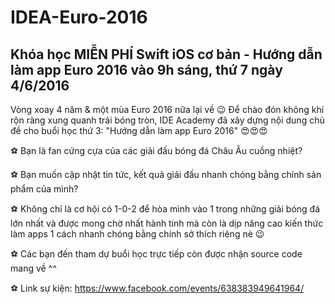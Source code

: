 # IDEA-Euro-2016

Khóa học MIỄN PHÍ Swift iOS cơ bản - Hướng dẫn làm app Euro 2016 vào 9h sáng, thứ 7 ngày 4/6/2016
---
Vòng xoay 4 năm & một mùa Euro 2016 nữa lại về 😉 Để chào đón không khí rộn ràng xung quanh trái bóng tròn, IDE Academy đã xây dựng nội dung chủ đề cho buổi học thứ 3: "Hướng dẫn làm app Euro 2016" 😍😍😍️

⚽ Bạn là fan cứng cựa của các giải đấu bóng đá Châu Âu cuồng nhiệt?

⚽ Bạn muốn cập nhật tin tức, kết quả giải đấu nhanh chóng bằng chính sản phẩm của mình?

⚽ Không chỉ là cơ hội có 1-0-2 để hòa mình vào 1 trong những giải bóng đá lớn nhất và được mong chờ nhất hành tinh mà còn là dịp nâng cao kiến thức làm apps 1 cách nhanh chóng bằng chính sở thích riêng nè 😉

⚽ Các bạn đến tham dự buổi học trực tiếp còn được nhận source code mang về ^^

⚽ Link sự kiện: https://www.facebook.com/events/638383949641964/
